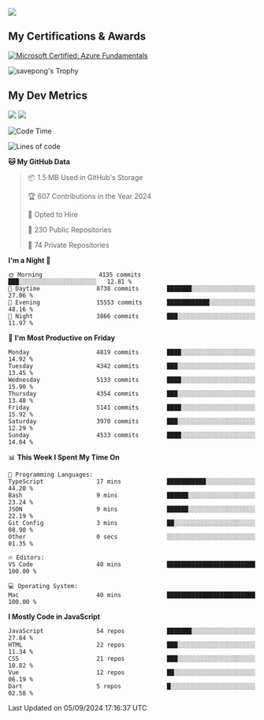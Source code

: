 [<img src="https://img.shields.io/badge/linkedin-%230077B5.svg?&style=for-the-badge&logo=linkedin&logoColor=white" />](https://www.linkedin.com/in/savepong)

<!--
[<img src="https://img.shields.io/badge/pongsiri.pisutakarathada.com-%230077B5.svg?&style=for-the-badge&color=orange" />](https://pongsiri.pisutakarathada.com)
[<img src="https://img.shields.io/badge/apps.saveworld.co-%230077B5.svg?&style=for-the-badge&color=2aa889" />](https://apps.saveworld.co)

[![savepong' github stats](https://github-readme-stats.vercel.app/api?username=savepong&show_icons=true&count_private=true&theme=gotham&hide_border=true&bg_color=00000000&text_color=768390FF)](https://pongsiri.pisutakarathada.com/posts/stats)

[![GitHub Streak](https://github-readme-streak-stats.herokuapp.com?user=savepong&theme=gotham&hide_border=true&background=00000000&dates=768390FF)](https://pongsiri.pisutakarathada.com/posts/stats)

[![Top Langs](https://github-readme-stats.vercel.app/api/top-langs/?username=savepong&layout=compact&langs_count=10&theme=gotham&hide_border=true&bg_color=00000000&text_color=768390FF)](https://pongsiri.pisutakarathada.com/posts/stats)

<!-- [![savepong's wakatime stats](https://github-readme-stats.vercel.app/api/wakatime?username=@savepong&layout=default&theme=gotham&hide_border=true&bg_color=00000000&text_color=768390FF)](https://pongsiri.pisutakarathada.com/posts/stats) -->

## My Certifications & Awards

<!--START_SECTION:badges-->
[![Microsoft Certified: Azure Fundamentals](https://images.credly.com/size/160x160/images/be8fcaeb-c769-4858-b567-ffaaa73ce8cf/image.png)](http://www.credly.com/badges/7b0e170b-852d-4d35-bea2-213eceae599c "Microsoft Certified: Azure Fundamentals")

![savepong's Trophy](https://github-profile-trophy.vercel.app/?username=savepong&theme=flat&rank=SECRET,SSS,SS,S,AAA,AA,A&margin-w=15&no-bg=true&no-frame=true)

## My Dev Metrics

[![](https://komarev.com/ghpvc/?username=savepong&color=blue&label=Profile%20Views)](https://github.com/savepong)
[![](https://img.shields.io/github/followers/savepong?label=GitHub%20Followers)](https://github.com/savepong)

<!--START_SECTION:waka-->
![Code Time](http://img.shields.io/badge/Code%20Time-1%2C528%20hrs%2043%20mins-blue)

![Lines of code](https://img.shields.io/badge/From%20Hello%20World%20I%27ve%20Written-65.1%20million%20lines%20of%20code-blue)

**🐱 My GitHub Data** 

> 📦 1.5 MB Used in GitHub's Storage 
 > 
> 🏆 607 Contributions in the Year 2024
 > 
> 💼 Opted to Hire
 > 
> 📜 230 Public Repositories 
 > 
> 🔑 74 Private Repositories 
 > 
**I'm a Night 🦉** 

```text
🌞 Morning                4135 commits        ███░░░░░░░░░░░░░░░░░░░░░░   12.81 % 
🌆 Daytime                8738 commits        ███████░░░░░░░░░░░░░░░░░░   27.06 % 
🌃 Evening                15553 commits       ████████████░░░░░░░░░░░░░   48.16 % 
🌙 Night                  3866 commits        ███░░░░░░░░░░░░░░░░░░░░░░   11.97 % 
```
📅 **I'm Most Productive on Friday** 

```text
Monday                   4819 commits        ████░░░░░░░░░░░░░░░░░░░░░   14.92 % 
Tuesday                  4342 commits        ███░░░░░░░░░░░░░░░░░░░░░░   13.45 % 
Wednesday                5133 commits        ████░░░░░░░░░░░░░░░░░░░░░   15.90 % 
Thursday                 4354 commits        ███░░░░░░░░░░░░░░░░░░░░░░   13.48 % 
Friday                   5141 commits        ████░░░░░░░░░░░░░░░░░░░░░   15.92 % 
Saturday                 3970 commits        ███░░░░░░░░░░░░░░░░░░░░░░   12.29 % 
Sunday                   4533 commits        ████░░░░░░░░░░░░░░░░░░░░░   14.04 % 
```


📊 **This Week I Spent My Time On** 

```text
💬 Programming Languages: 
TypeScript               17 mins             ███████████░░░░░░░░░░░░░░   44.20 % 
Bash                     9 mins              ██████░░░░░░░░░░░░░░░░░░░   23.24 % 
JSON                     9 mins              ██████░░░░░░░░░░░░░░░░░░░   22.19 % 
Git Config               3 mins              ██░░░░░░░░░░░░░░░░░░░░░░░   08.90 % 
Other                    0 secs              ░░░░░░░░░░░░░░░░░░░░░░░░░   01.35 % 

🔥 Editors: 
VS Code                  40 mins             █████████████████████████   100.00 % 

💻 Operating System: 
Mac                      40 mins             █████████████████████████   100.00 % 
```

**I Mostly Code in JavaScript** 

```text
JavaScript               54 repos            ███████░░░░░░░░░░░░░░░░░░   27.84 % 
HTML                     22 repos            ███░░░░░░░░░░░░░░░░░░░░░░   11.34 % 
CSS                      21 repos            ███░░░░░░░░░░░░░░░░░░░░░░   10.82 % 
Vue                      12 repos            ██░░░░░░░░░░░░░░░░░░░░░░░   06.19 % 
Dart                     5 repos             █░░░░░░░░░░░░░░░░░░░░░░░░   02.58 % 
```




 Last Updated on 05/09/2024 17:16:37 UTC
<!--END_SECTION:waka-->

<!--
**savepong/savepong** is a ✨ _special_ ✨ repository because its `README.md` (this file) appears on your GitHub profile.

Here are some ideas to get you started:

- 🔭 I’m currently working on WebComponents and TypeScript.
- 🌱 I’m currently learning ...
- 👯 I’m looking to collaborate on ...
- 🤔 I’m looking for help with ...
- 💬 Ask me about ...
- 📫 How to reach me: ...
- 😄 Pronouns: ...
- ⚡ Fun fact: ...
-->
